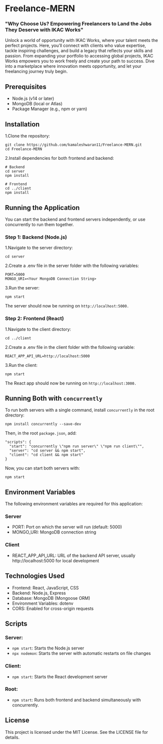 # Freelance-MERN
### "Why Choose Us? Empowering Freelancers to Land the Jobs They Deserve with IKAC Works"
Unlock a world of opportunity with IKAC Works, where your talent meets the perfect projects. Here, you’ll connect with clients who value expertise, tackle inspiring challenges, and build a legacy that reflects your skills and passion. From expanding your portfolio to accessing global projects, IKAC Works empowers you to work freely and create your path to success. Dive into a marketplace where innovation meets opportunity, and let your freelancing journey truly begin.
## Prerequisites
- Node.js (v14 or later)
- MongoDB (local or Atlas)
- Package Manager (e.g., npm or yarn)

## Installation
1.Clone the repository:
```
git clone https://github.com/kamaleshwaran11/Freelance-MERN.git
cd Freelance-MERN
```
2.Install dependencies for both frontend and backend:
```
# Backend
cd server
npm install

# Frontend
cd ../client
npm install
```
## Running the Application
You can start the backend and frontend servers independently, or use concurrently to run them together.

### Step 1: Backend (Node.js)
1.Navigate to the server directory:
```
cd server
```
2.Create a .env file in the server folder with the following variables:
```
PORT=5000
MONGO_URI=<Your MongoDB Connection String>
```
3.Run the server:
```
npm start
```
The server should now be running on `http://localhost:5000.`
### Step 2: Frontend (React)
1.Navigate to the client directory:
```
cd ../client
```
2.Create a .env file in the client folder with the following variable:
```
REACT_APP_API_URL=http://localhost:5000
```
3.Run the client:
```
npm start
```
The React app should now be running on `http://localhost:3000.`
## Running Both with `concurrently`
To run both servers with a single command, install `concurrently` in the root directory:
```
npm install concurrently --save-dev
```
Then, in the root `package.json`, add:
```
"scripts": {
  "start": "concurrently \"npm run server\" \"npm run client\"",
  "server": "cd server && npm start",
  "client": "cd client && npm start"
}
```
Now, you can start both servers with:
```
npm start
```
## Environment Variables
The following environment variables are required for this application:

### Server
- PORT: Port on which the server will run (default: 5000)
- MONGO_URI: MongoDB connection string
### Client
- REACT_APP_API_URL: URL of the backend API server, usually http://localhost:5000 for local development

## Technologies Used
- Frontend: React, JavaScript, CSS
- Backend: Node.js, Express
- Database: MongoDB (Mongoose ORM)
- Environment Variables: dotenv
- CORS: Enabled for cross-origin requests
  
## Scripts
### Server:
- `npm start`: Starts the Node.js server
- `npx nodemon`: Starts the server with automatic restarts on file changes
### Client:
- `npm start`: Starts the React development server
### Root:
- `npm start`: Runs both frontend and backend simultaneously with concurrently.


## License
This project is licensed under the MIT License. See the LICENSE file for details.

